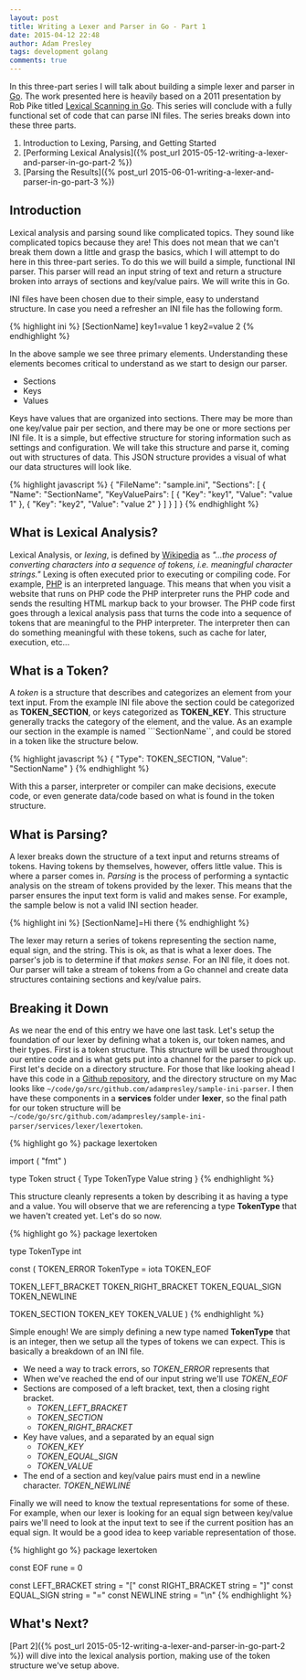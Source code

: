 ```yaml
---
layout: post
title: Writing a Lexer and Parser in Go - Part 1
date: 2015-04-12 22:48
author: Adam Presley
tags: development golang
comments: true
---
```

In this three-part series I will talk about building a simple lexer and parser in [Go](http://golang.org). The work presented here is heavily based on a 2011 presentation by Rob Pike titled [Lexical Scanning in Go](http://cuddle.googlecode.com/hg/talk/lex.html#landing-slide). This series will conclude with a fully functional set of code that can parse INI files. The series breaks down into these three parts.

1. Introduction to Lexing, Parsing, and Getting Started
2. [Performing Lexical Analysis]({% post_url 2015-05-12-writing-a-lexer-and-parser-in-go-part-2 %})
3. [Parsing the Results]({% post_url 2015-06-01-writing-a-lexer-and-parser-in-go-part-3 %})

<!-- excerpt -->

## Introduction
Lexical analysis and parsing sound like complicated topics. They sound like complicated topics because they are! This does not mean that we can't break them down a little and grasp the basics, which I will attempt to do here in this three-part series. To do this we will build a simple, functional INI parser. This parser will read an input string of text and return a structure broken into arrays of sections and key/value pairs. We will write this in Go.

INI files have been chosen due to their simple, easy to understand structure. In case you need a refresher an INI file has the following form.

{% highlight ini %}
[SectionName]
key1=value 1
key2=value 2
{% endhighlight %}

In the above sample we see three primary elements. Understanding these elements becomes critical to understand as we start to design our parser.

* Sections
* Keys
* Values

Keys have values that are organized into sections. There may be more than one key/value pair per section, and there may be one or more sections per INI file. It is a simple, but effective structure for storing information such as settings and configuration. We will take this structure and parse it, coming out with structures of data. This JSON structure provides a visual of what our data structures will look like.

{% highlight javascript %}
{
  "FileName": "sample.ini",
  "Sections": [
    {
      "Name": "SectionName",
      "KeyValuePairs": [
        {
          "Key": "key1",
          "Value": "value 1"
        },
        {
          "Key": "key2",
          "Value": "value 2"
        }
      ]
    }
  ]
}
{% endhighlight %}

## What is Lexical Analysis?
Lexical Analysis, or *lexing*, is defined by [Wikipedia](http://en.wikipedia.org/wiki/Lexical_analysis) as *"...the process of converting characters into a sequence of tokens, i.e. meaningful character strings."* Lexing is often executed prior to executing or compiling code. For example, [PHP](http://php.net) is an interpreted language. This means that when you visit a website that runs on PHP code the PHP interpreter runs the PHP code and sends the resulting HTML markup back to your browser. The PHP code first goes through a lexical analysis pass that turns the code into a sequence of tokens that are meaningful to the PHP interpreter. The interpreter then can do something meaningful with these tokens, such as cache for later, execution, etc...

## What is a Token?
A *token* is a structure that describes and categorizes an element from your text input. From the example INI file above the section could be categorized as **TOKEN\_SECTION**, or keys categorized as **TOKEN\_KEY**. This structure generally tracks the category of the element, and the value. As an example our section in the example is named ```SectionName``, and could be stored in a token like the structure below.

{% highlight javascript %}
{
  "Type": TOKEN_SECTION,
  "Value": "SectionName"
}
{% endhighlight %}

With this a parser, interpreter or compiler can make decisions, execute code, or even generate data/code based on what is found in the token structure.

## What is Parsing?
A lexer breaks down the structure of a text input and returns streams of tokens. Having tokens by themselves, however, offers little value. This is where a parser comes in. *Parsing* is the process of performing a syntactic analysis on the stream of tokens provided by the lexer. This means that the parser ensures the input text form is valid and makes sense. For example, the sample below is not a valid INI section header.

{% highlight ini %}
[SectionName]=Hi there
{% endhighlight %}

The lexer may return a series of tokens representing the section name, equal sign, and the string. This is ok, as that is what a lexer does. The parser's job is to determine if that *makes sense*. For an INI file, it does not. Our parser will take a stream of tokens from a Go channel and create data structures containing sections and key/value pairs.

## Breaking it Down
As we near the end of this entry we have one last task. Let's setup the foundation of our lexer by defining what a token is, our token names, and their types. First is a token structure. This structure will be used throughout our entire code and is what gets put into a channel for the parser to pick up. First let's decide on a directory structure. For those that like looking ahead I have this code in a [Github repository](https://github.com/adampresley/sample-ini-parser), and the directory structure on my Mac looks like ```~/code/go/src/github.com/adampresley/sample-ini-parser```. I then have these components in a **services** folder under **lexer**, so the final path for our token structure will be ```~/code/go/src/github.com/adampresley/sample-ini-parser/services/lexer/lexertoken```.

{% highlight go %}
package lexertoken

import (
  "fmt"
)

type Token struct {
  Type  TokenType
  Value string
}
{% endhighlight %}

This structure cleanly represents a token by describing it as having a type and a value. You will observe that we are referencing a type **TokenType** that we haven't created yet. Let's do so now.

{% highlight go %}
package lexertoken

type TokenType int

const (
  TOKEN_ERROR TokenType = iota
  TOKEN_EOF

  TOKEN_LEFT_BRACKET
  TOKEN_RIGHT_BRACKET
  TOKEN_EQUAL_SIGN
  TOKEN_NEWLINE

  TOKEN_SECTION
  TOKEN_KEY
  TOKEN_VALUE
)
{% endhighlight %}

Simple enough! We are simply defining a new type named **TokenType** that is an integer, then we setup all the types of tokens we can expect. This is basically a breakdown of an INI file.

* We need a way to track errors, so *TOKEN\_ERROR* represents that
* When we've reached the end of our input string we'll use *TOKEN\_EOF*
* Sections are composed of a left bracket, text, then a closing right bracket.
  - *TOKEN\_LEFT\_BRACKET*
  - *TOKEN\_SECTION*
  - *TOKEN\_RIGHT\_BRACKET*
* Key have values, and a separated by an equal sign
  - *TOKEN\_KEY*
  - *TOKEN\_EQUAL\_SIGN*
  - *TOKEN\_VALUE*
* The end of a section and key/value pairs must end in a newline character. *TOKEN\_NEWLINE*

Finally we will need to know the textual representations for some of these. For example, when our lexer is looking for an equal sign between key/value pairs we'll need to look at the input text to see if the current position has an equal sign. It would be a good idea to keep variable representation of those.

{% highlight go %}
package lexertoken

const EOF rune = 0

const LEFT_BRACKET string = "["
const RIGHT_BRACKET string = "]"
const EQUAL_SIGN string = "="
const NEWLINE string = "\n"
{% endhighlight %}

## What's Next?
[Part 2]({% post_url 2015-05-12-writing-a-lexer-and-parser-in-go-part-2 %}) will dive into the lexical analysis portion, making use of the token structure we've setup above.
